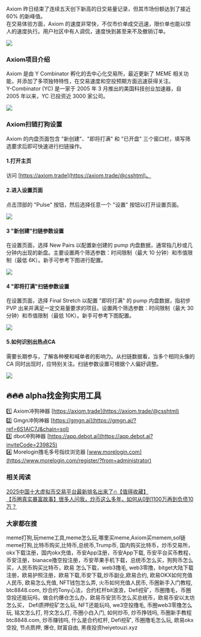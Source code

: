 Axiom 昨日结束了连续五天创下新高的日交易量记录，但其市场份额达到了接近 60% 的新峰值。  
在交易体验方面，Axiom 的速度非常快，不仅市价单成交迅速，限价单也能以惊人的速度执行。用户社区中有人调侃，速度快到甚至来不及撤销订单。

[![](https://307e939.webp.li/20250419111653650.png)](https://btc8848.com/top-10-exchanges)

### Axiom项目介绍  
Axiom 是由 Y Combinator 孵化的去中心化交易所，最近更新了 MEME 相关功能，并添加了多项独特特性，在交易速度和空投预期方面迅速获得关注。  
Y-Combinator (YC) 是一家于 2005 年 3 月推出的美国科技创业加速器，自 2005 年以来，YC 已投资近 3000 家公司。

[![](https://307e939.webp.li/20250419114513707.png)](https://btc8848.com/top-10-exchanges)

### Axiom扫链打狗设置  
Axiom 的内盘页面包含 "新创建"、"即将打满" 和 "已开盘" 三个窗口栏，填写筛选要求后即可快速进行扫链操作。

#### 1.打开主页  
访问 [https://axiom.trade](https://axiom.trade/@csshtml)。

#### 2.进入设置页面  
点击顶部的 "Pulse" 按钮，然后选择任意一个 "设置" 按钮以打开设置页面。

[![](https://307e939.webp.li/20250419114619067.png)](https://btc8848.com/top-10-exchanges)

#### 3 "新创建"扫链参数设置  
在设置页面，选择 New Pairs 以配置新创建的 pump 内盘数据，通常指几秒或几分钟内出现的新盘。主要设置两个筛选参数：时间限制（最大 10 分钟）和市值限制（最低 6K）。新手可参考下图进行配置。

[![](https://307e939.webp.li/axiom-04.png)](https://btc8848.com/top-10-exchanges)

#### 4 "即将打满"扫链参数设置  
在设置页面，选择 Final Stretch 以配置 "即将打满" 的 pump 内盘数据，指初步 PVP 出来并满足一定交易量要求的项目。设置两个筛选参数：时间限制（最大 30 分钟）和市值限制（最低 10K）。新手可参考下图配置。

[![](https://307e939.webp.li/axiom-05.png)](https://btc8848.com/top-10-exchanges)

#### 5.如何识别出热点CA  
需要长期参与，了解各种梗和喊单者的影响力。从扫链数据看，当多个相同头像的 CA 同时出现时，应特别关注。扫链参数设置可根据个人偏好调整。

[![](https://307e939.webp.li/GoP6R2waMAAaFJQ.jpeg)](https://btc8848.com/top-10-exchanges)

## 🔥🔥🔥 alpha找金狗实用工具  
1️⃣ Axiom冲狗神器 [https://axiom.trade](https://axiom.trade/@csshtml)  
2️⃣ Gmgn冲狗神器 [https://gmgn.ai](https://gmgn.ai/?ref=6S1AIC7J&chain=sol)  
3️⃣ dbot冲狗神器 [https://app.debot.ai](https://app.debot.ai?inviteCode=239825)  
4️⃣ Morelogin撸毛多号指纹浏览器 [www.morelogin.com](https://www.morelogin.com/register/?from=administrator)  

### 相关阅读  
[2025中国十大虚拟币交易平台最新排名出来了🔥【值得收藏】](https://btc8848.com/top-10-exchanges/)  
[【币圈真实暴富故事】很多人问我，炒币这么多年，如何从0到1100万再到负债10万？](https://heiyetouzi.xyz/biquanstory001/)  

### 大家都在搜  
meme打狗,玩meme工具,meme怎么玩,哪里买meme,Axiom买memem,sol链meme打狗,比特币购买,比特币,总统币,Trump币, 国内购买比特币，炒币交易所，okx下载注册，国内okx充值，币安App注册，币安App下载, 币安平台买币教程，币安注册，bianace撸空投注册，币安苹果手机下载，总统币怎么买，狗狗币怎么买，人民币购买比特币，欧易 怎么下载，web3撸毛, web3零撸，bitget大陆下载注册，欧易护照注册，欧易下载,币安下载,炒币副业,欧易合约, 欧易OKX如何充值人民币, 欧易怎么充值, NFT钱包怎么弄, 火币如何充值人民币, 币圈新手入门教程, btc8848.com, 炒合约Tony心法，合约杠杆bit浪浪，Defi挖矿，币圈撸毛，币圈空投还能玩吗，做合约爆仓怎么办，欧易币安货币怎么买总统币，欧易币安以太坊怎么买， Defi质押挖矿怎么玩, NFT还能玩吗, we3空投撸毛, 币圈web3零撸怎么玩, 铭文怎么打, 符文怎么打, 币圈小白入门, 如何炒币, 炒币挣钱吗, 币圈新手教程btc8848.com, 炒币赚钱吗, 什么是合约杠杆, Defi挖矿, 币圈撸毛怎么玩, 欧易okx空投, 节点质押, 爆仓, 财富自由, 黑夜投资heiyetouzi.xyz